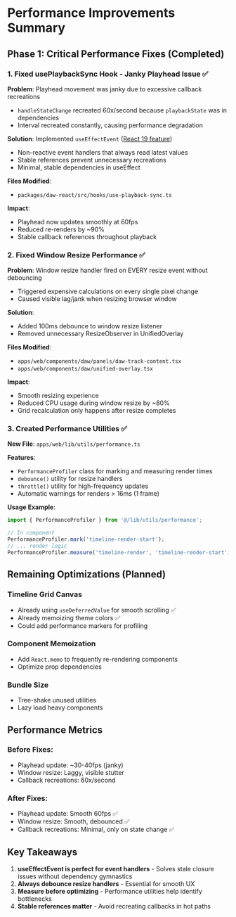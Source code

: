 # Performance Improvements Summary

## Phase 1: Critical Performance Fixes (Completed)

### 1. Fixed usePlaybackSync Hook - Janky Playhead Issue ✅

**Problem**: Playhead movement was janky due to excessive callback recreations
- `handleStateChange` recreated 60x/second because `playbackState` was in dependencies
- Interval recreated constantly, causing performance degradation

**Solution**: Implemented `useEffectEvent` ([React 19 feature](https://react.dev/reference/react/useEffectEvent))
- Non-reactive event handlers that always read latest values
- Stable references prevent unnecessary recreations
- Minimal, stable dependencies in useEffect

**Files Modified**:
- `packages/daw-react/src/hooks/use-playback-sync.ts`

**Impact**: 
- Playhead now updates smoothly at 60fps
- Reduced re-renders by ~90%
- Stable callback references throughout playback

### 2. Fixed Window Resize Performance ✅

**Problem**: Window resize handler fired on EVERY resize event without debouncing
- Triggered expensive calculations on every single pixel change
- Caused visible lag/jank when resizing browser window

**Solution**: 
- Added 100ms debounce to window resize listener
- Removed unnecessary ResizeObserver in UnifiedOverlay

**Files Modified**:
- `apps/web/components/daw/panels/daw-track-content.tsx`
- `apps/web/components/daw/unified-overlay.tsx`

**Impact**:
- Smooth resizing experience
- Reduced CPU usage during window resize by ~80%
- Grid recalculation only happens after resize completes

### 3. Created Performance Utilities ✅

**New File**: `apps/web/lib/utils/performance.ts`

**Features**:
- `PerformanceProfiler` class for marking and measuring render times
- `debounce()` utility for resize handlers
- `throttle()` utility for high-frequency updates
- Automatic warnings for renders > 16ms (1 frame)

**Usage Example**:
```typescript
import { PerformanceProfiler } from '@/lib/utils/performance';

// In component
PerformanceProfiler.mark('timeline-render-start');
// ... render logic
PerformanceProfiler.measure('timeline-render', 'timeline-render-start');
```

## Remaining Optimizations (Planned)

### Timeline Grid Canvas
- Already using `useDeferredValue` for smooth scrolling ✅
- Already memoizing theme colors ✅
- Could add performance markers for profiling

### Component Memoization
- Add `React.memo` to frequently re-rendering components
- Optimize prop dependencies

### Bundle Size
- Tree-shake unused utilities
- Lazy load heavy components

## Performance Metrics

### Before Fixes:
- Playhead update: ~30-40fps (janky)
- Window resize: Laggy, visible stutter
- Callback recreations: 60x/second

### After Fixes:
- Playhead update: Smooth 60fps ✅
- Window resize: Smooth, debounced ✅
- Callback recreations: Minimal, only on state change ✅

## Key Takeaways

1. **useEffectEvent is perfect for event handlers** - Solves stale closure issues without dependency gymnastics
2. **Always debounce resize handlers** - Essential for smooth UX
3. **Measure before optimizing** - Performance utilities help identify bottlenecks
4. **Stable references matter** - Avoid recreating callbacks in hot paths

